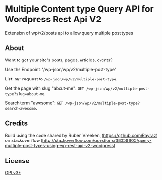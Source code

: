 # Multiple Content type Query API for Wordpress Rest Api V2

Extension of wp/v2/posts api to allow query multiple post types


## About

Want to get your site's posts, pages, articles, events? 

Use the Endpoint: '/wp-json/wp/v2/multiple-post-type'

List: `GET` request to `/wp-json/wp/v2/multiple-post-type`.

Get the page with slug "about-me": `GET /wp-json/wp/v2/multiple-post-type?slug=about-me`. 

Search term "awesome": `GET /wp-json/wp/v2/multiple-post-type?search=awesome`. 


## Credits

Build using the code shared by Ruben Vreeken, (https://github.com/Rayraz) 
on stackoverflow (http://stackoverflow.com/questions/38059805/query-multiple-post-types-using-wp-rest-api-v2-wordpress)


## License

[GPLv3+](http://www.gnu.org/licenses/gpl-3.0.html)

